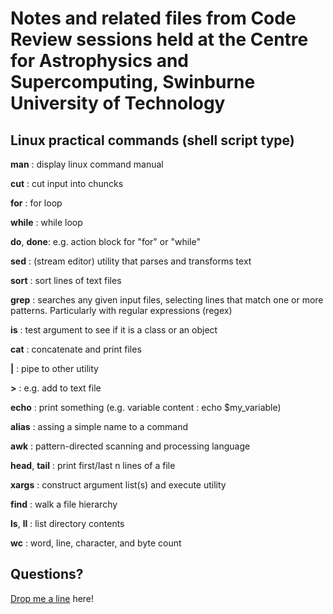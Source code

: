 # Notes and related files from Code Review sessions held at the Centre for Astrophysics and Supercomputing, Swinburne University of Technology

## Linux practical commands (shell script type)

**man** <command> : display linux command manual

**cut** : cut input into chuncks 

**for** : for loop 

**while** : while loop

**do**, **done**: e.g. action block for "for" or "while"

**sed** : (stream editor) utility that parses and transforms text 

**sort** : sort lines of text files

**grep** : searches any given input files, selecting lines that match one or more patterns. Particularly with regular expressions (regex)

**is** : test argument to see if it is a class or an object

**cat** : concatenate and print files

**|** : pipe to other utility

**>** : e.g. add to text file

**echo** : print something (e.g. variable content : echo $my_variable)

**alias** : assing a simple name to a command

**awk** : pattern-directed scanning and processing language

**head**, **tail** : print first/last n lines of a file 

**xargs** : construct argument list(s) and execute utility

**find** : walk a file hierarchy
 
**ls**, **ll** : list directory contents

**wc** : word, line, character, and byte count

## Questions?

[Drop me a line](http://macrocosme.github.io/#contact) here!